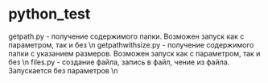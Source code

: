 # python_test
getpath.py - получение содержимого папки. Возможен запуск как с параметром, так и без \n
getpathwithsize.py - получение содержимого папки с указанием размеров. Возможен запуск как с параметром, так и без \n
files.py - создание файла, запись в файл, чение из файла. Запускается без параметров \n
